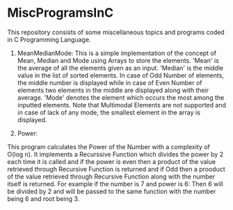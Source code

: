 # MiscProgramsInC
This repository consists of some miscellaneous topics and programs coded in C Programming Language.

1. MeanMedianMode:
This is a simple implementation of the concept of Mean, Median and Mode using Arrays to store the elements. 'Mean' is the average of all the elements given as an input. 'Median' is the middle value in the list of sorted elements. In case of Odd Number of elements, the middle number is displayed while in case of Even Number of elements two elements in the middle are displayed along with their average. 'Mode' denotes the element which occurs the most among the inputted elements.  Note that Multimodal Elements are not supported and in case of lack of any mode, the smallest element in the array is displayed.

2. Power:

This program calculates the Power of the Number with a complexity of O(log n). It implements a Recurssive Function which divides
the power by 2 each time it is called and if the power is even then a product of the value retrieved through Recursive Function is returned and if Odd then a prooduct of the value retrieved through Recursive Function along with the number itself is returned. For example if the number is 7 and power is 6: Then 6 will be divided by 2 and will be passed to the same function with the number being 6 and root being 3.

